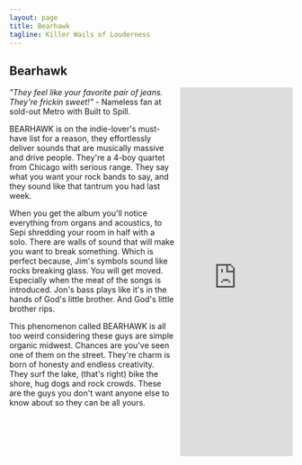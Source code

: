 ```yaml
---
layout: page
title: Bearhawk
tagline: Killer Wails of Louderness
---
```


## Bearhawk

<iframe style="float:right; margin-left:10px; border: 0; width: 200px; height: 656px;" src="https://bandcamp.com/EmbeddedPlayer/album=2663487864/size=large/bgcol=ffffff/linkcol=0687f5/transparent=true/" seamless><a href="https://thebearhawk.bandcamp.com/album/killer-wails">Killer Wails by Bearhawk</a></iframe>

*"They feel like your favorite pair of jeans. They're frickin sweet!"* - Nameless fan at sold-out Metro with Built to Spill.

BEARHAWK is on the indie-lover's must-have list for a reason, they effortlessly deliver sounds that are musically massive and drive people. They're a 4-boy quartet from Chicago with serious range. They say what you want your rock bands to say, and they sound like that tantrum you had last week.

When you get the album you'll notice everything from organs and acoustics, to Sepi shredding your room in half with a solo. There are walls of sound that will make you want to break something. Which is perfect because, Jim's symbols sound like rocks breaking glass. You will get moved. Especially when the meat of the songs is introduced. Jon's bass plays like it's in the hands of God's little brother. And God's little brother rips.

This phenomenon called BEARHAWK is all too weird considering these guys are simple organic midwest. Chances are you've seen one of them on the street. They're charm is born of honesty and endless creativity. They surf the lake, (that's right) bike the shore, hug dogs and rock crowds. These are the guys you don't want anyone else to know about so they can be all yours.

